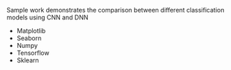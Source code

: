 Sample work demonstrates the comparison between different classification models using CNN and DNN 

- Matplotlib
- Seaborn
- Numpy
- Tensorflow
- Sklearn
